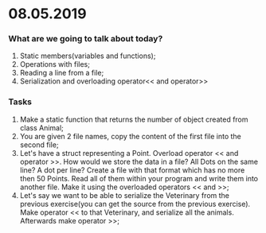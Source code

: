 # 08.05.2019

### What are we going to talk about today?
1. Static members(variables and functions);
2. Operations with files;
3. Reading a line from a file;
4. Serialization and overloading operator<< and operator>>

### Tasks
1. Make a static function that returns the number of object created from class Animal;
2. You are given 2 file names, copy the content of the first file into the second file;
3. Let's have a struct representing a Point. Overload operator << and operator >>. How would we store the data in a file? All Dots on the same line? A dot per line? Create a file with that format which has no more then 50 Points. Read all of them within your program and write them into another file. Make it using the overloaded operators << and >>;
4. Let's say we want to be able to serialize the Veterinary from the previous exercise(you can get the source from the previous exercise). Make operator << to that Veterinary, and serialize all the animals. Afterwards make operator >>;
